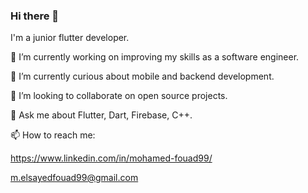 ### Hi there 👋
I'm a junior flutter developer.

🔭 I’m currently working on improving my skills as a software engineer.

🌱 I’m currently curious about mobile and backend development.

👯 I’m looking to collaborate on open source projects.

💬 Ask me about Flutter, Dart, Firebase, C++.

📫 How to reach me:

https://www.linkedin.com/in/mohamed-fouad99/

 m.elsayedfouad99@gmail.com
<!--
**MohamedFouad99/MohamedFouad99** is a ✨ _special_ ✨ repository because its `README.md` (this file) appears on your GitHub profile.







-->
